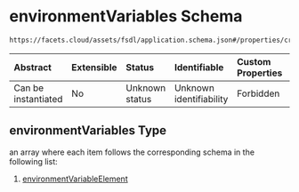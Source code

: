 # environmentVariables Schema

```txt
https://facets.cloud/assets/fsdl/application.schema.json#/properties/credentialRequests/properties/queues/properties/rabbitmq/items/0/properties/environmentVariables
```



| Abstract            | Extensible | Status         | Identifiable            | Custom Properties | Additional Properties | Access Restrictions | Defined In                                                                        |
| :------------------ | :--------- | :------------- | :---------------------- | :---------------- | :-------------------- | :------------------ | :-------------------------------------------------------------------------------- |
| Can be instantiated | No         | Unknown status | Unknown identifiability | Forbidden         | Allowed               | none                | [application.schema.json*](../out/application.schema.json "open original schema") |

## environmentVariables Type

an array where each item follows the corresponding schema in the following list:

1.  [environmentVariableElement](application-properties-credentialrequests-properties-queues-properties-rabbitmq-items-rabbitmqelement-properties-environmentvariables-items-environmentvariableelement.md "check type definition")
